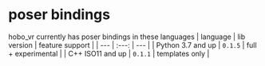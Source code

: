 # poser bindings
hobo_vr currently has poser bindings in these languages
| language | lib version | feature support |
| --- | :---: | --- |
| Python 3.7 and up | `0.1.5` | full + experimental |
| C++ ISO11 and up | `0.1.1` | templates only |
